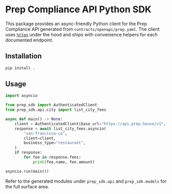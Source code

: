 # Prep Compliance API Python SDK

This package provides an async-friendly Python client for the Prep Compliance API generated from
`contracts/openapi/prep.yaml`. The client uses [`httpx`](https://www.python-httpx.org/) under the
hood and ships with convenience helpers for each documented endpoint.

## Installation

```bash
pip install .
```

## Usage

```python
import asyncio

from prep_sdk import AuthenticatedClient
from prep_sdk.api.city import list_city_fees

async def main() -> None:
    client = AuthenticatedClient(base_url="https://api.prep.house/v1", api_key="my-api-key")
    response = await list_city_fees.asyncio(
        "san-francisco-ca",
        client=client,
        business_type="restaurant",
    )
    if response:
        for fee in response.fees:
            print(fee.name, fee.amount)

asyncio.run(main())
```

Refer to the generated modules under `prep_sdk.api` and `prep_sdk.models` for the full surface area.
